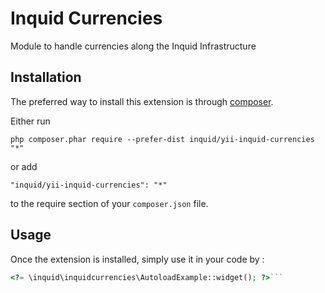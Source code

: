Inquid Currencies
=================
Module to handle currencies along the Inquid Infrastructure 

Installation
------------

The preferred way to install this extension is through [composer](http://getcomposer.org/download/).

Either run

```
php composer.phar require --prefer-dist inquid/yii-inquid-currencies "*"
```

or add

```
"inquid/yii-inquid-currencies": "*"
```

to the require section of your `composer.json` file.


Usage
-----

Once the extension is installed, simply use it in your code by  :

```php
<?= \inquid\inquidcurrencies\AutoloadExample::widget(); ?>```